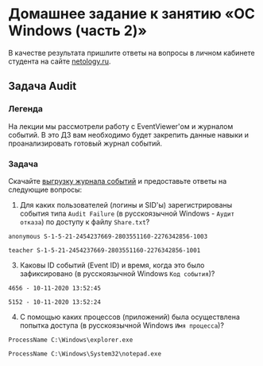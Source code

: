 # Домашнее задание к занятию «ОС Windows (часть 2)»

В качестве результата пришлите ответы на вопросы в личном кабинете студента на сайте [netology.ru](https://netology.ru).

## Задача Audit

### Легенда

На лекции мы рассмотрели работу с EventViewer'ом и журналом событий. В это ДЗ вам необходимо будет закрепить данные навыки и проанализировать готовый журнал событий.

### Задача

Скачайте [выгрузку журнала событий](assets/events.evtx) и предоставьте ответы на следующие вопросы:
1. Для каких пользователей (логины и SID'ы) зарегистрированы события типа `Audit Failure` (в русскоязычной Windows - `Аудит отказа`) по доступу к файлу `Share.txt`?

`anonymous S-1-5-21-2454237669-2803551160-2276342856-1003`

`teacher S-1-5-21-2454237669-2803551160-2276342856-1001`

3. Каковы ID событий (Event ID) и время, когда это было зафиксировано (в русскоязычной Windows `Код события`)?

`4656 - 10-11-2020 13:52:45`

`5152 - 10-11-2020 13:52:24`

4. С помощью каких процессов (приложений) была осуществлена попытка доступа (в русскоязычной Windows `Имя процесса`)?

`ProcessName C:\Windows\explorer.exe`

`ProcessName C:\Windows\System32\notepad.exe`

 

